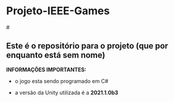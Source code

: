 # <h1> Projeto-IEEE-Games</h1>

#<h2> Este é o repositório para o projeto (que por enquanto está sem nome)</h2>

<b>
INFORMAÇÕES IMPORTANTES:</b>

- o jogo esta sendo programado em C# 

- a versão da Unity utilizada é a <b>2021.1.0b3</b> 


